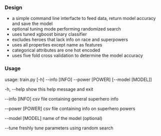 ### Design
* a simple command line interfacte to feed data, return model accuracy and save the model
* optional tuning mode performing randomized search
* uses tuned xgboost binary classifier
* excludes heroes that lack info on race and superpowers
* uses all properties except name as features
* categorical attributes are one hot encoded
* uses five fold cross validation to determine the model accuracy 

### Usage
usage: train.py [-h] --info [INFO] --power [POWER] [--model [MODEL]]

-h, --help       show this help message and exit

--info [INFO]    csv file containing general superhero info

--power [POWER]  csv file containing info on superhero powers

--model [MODEL]  name of the model (optional)

--tune           freshly tune parameters using random search
